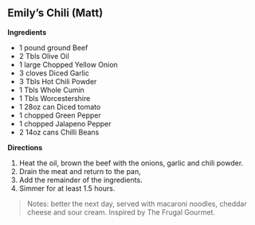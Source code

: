 ## Emily’s Chili 	(Matt)

**Ingredients**
* 1 pound ground Beef
*	2 Tbls Olive Oil
*	1 large Chopped Yellow Onion
*	3 cloves Diced Garlic
*	3 Tbls Hot Chili Powder
*	1 Tbls Whole Cumin
*	1 Tbls Worcestershire
*	1 28oz can Diced tomato
*	1 chopped Green Pepper
*	1 chopped Jalapeno Pepper
*	2 14oz cans Chilli Beans

**Directions**
1. Heat the oil, brown the beef with the onions, garlic and chili powder.
1.	Drain the meat and return to the pan,
1.	Add the remainder of the ingredients.
1.	Simmer for at least 1.5 hours.

> Notes: better the next day, served with macaroni noodles, cheddar cheese and sour cream.  Inspired by The Frugal Gourmet.
